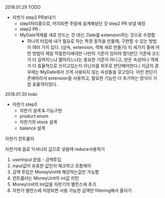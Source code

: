 2018.01.29
TODO
- 자판기 step2 PR보내기
  - step1처리중으로, 머지되면 주말에 설계해놨던 것 step2 PR 보낼 예정
  - step2 PR :
  - MyDate객체를 새로 만드는 것 대신, Date를 extension하는 것으로 수정함
    - 하나의 타입에 내가 필요로 하는 특정 동작을 만들때, 구현할 수 있는 방법이 여러 가지 있다.
    (상속, extension, 객체 새로 만들기) 이 세가지 중에 어떤 방법이 제일 적절한지에대한 나만의 기준이 있어야 함!(판단 기준에 코드가 더 길어지느냐 짧아지느냐는 중요한 기준이 아니고, 만든 속성이나 객체가 더 효율적으로 쓰이고있는지 아닌지를 위주로 판단해야한다.) 지금의 경우에는 MyDate에서 크게 사용되지 않는 속성들을 갖고있다. 이런 판단기준에따라서 extension을 사용하고, 필요한 기능만 더 추가하는 방식이 가장 효율적이었다.

2018.01.30
todo
- 자판기 step3
  - 자판기 설계 & 기능구현
  - product enum
  - 자판기의 stock 설계
  - balance 설계

자판기 컨트롤러

자판기에 음료 딕셔너리 값으로 넣을때 reduce사용하기

1. userInput 받음 - 금액투입
  1. input값이 유효한 값인지 체크하고 흐름제어
  2. 금액 투입은 MoneyUnit에 해당하는값만 가능함
  3. 컨트롤러는 MoneyUnit의 int값 리턴
2. MoneyUnit의 Int값을 자판기의 밸런스에 추가
3. 자판기 밸런스에 저장되면 사용 가능한 금액만 filtering해서 올리기
